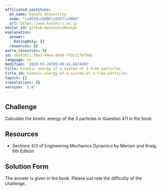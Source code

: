 ```yaml
---
affiliated_institute:
  en_name: Kyushu University
  name: "\u4E5D\u5DDE\u5927\u5B66"
  url: https://www.kyushu-u.ac.jp
editor_id: github.NanoScaleDesign
explanation:
  answer:
    RatingOnly: []
  resources: {}
extra_resources: {}
id: 16563811-f0a3-49ee-86d6-753c217b79de
language: en
modified: '2019-03-26T05:48:41.667449Z'
title: Kinetic energy of a system of 3 free particles
title_id: kinetic-energy-of-a-system-of-3-free-particles
topics: []
translations: {}
version: '1.0'
---
```


## Challenge
Calculate the kinetic energy of the 3 particles in Question 4/1 in the book.


## Resources
- Sections 4/3 of Engineering Mechanics Dynamics by Meriam and Kraig, 6th Edition


## Solution Form
The answer is given in the book. Please just rate the difficulty of the challenge.
